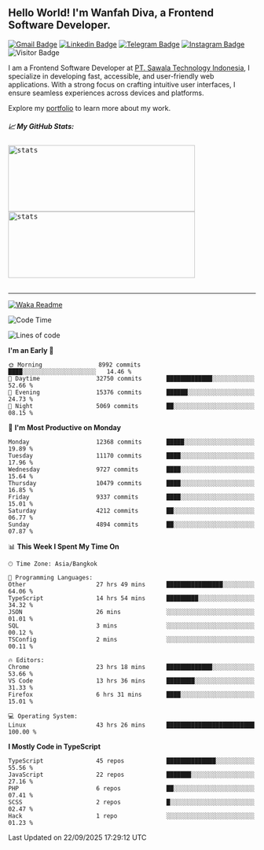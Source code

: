 ## Hello World! I'm Wanfah Diva, a Frontend Software Developer.

[![Gmail Badge](https://img.shields.io/badge/-Gmail-white?style=plastic&logo=Gmail&link=mailto:aditputrafirmansyah@gmail.com)](mailto:wanfahdivaa@gmail.com)
[![Linkedin Badge](https://img.shields.io/badge/-LinkedIn-blue?style=plastic&logo=Linkedin&link=https://www.linkedin.com/in/aditputrafirmansyah/)](https://www.linkedin.com/in/wanfahdiva/)
[![Telegram Badge](https://img.shields.io/badge/-Telegram-blue?style=plastic&logo=telegram&link=https://t.me/Adithya_13)](https://t.me/wanfahdiva)
[![Instagram Badge](https://img.shields.io/badge/-Instagram-white?style=plastic&logo=instagram&link=https://www.instagram.com/adithya_firmansyahputra/)](https://www.instagram.com/wnfhdva/)
![Visitor Badge](https://visitor-badge.laobi.icu/badge?page_id=wanfahdiva.wanfahdiva)

<p>
I am a Frontend Software Developer at <a href="https://sawala.tech" target="_blank">PT. Sawala Technology Indonesia</a>, I specialize in developing fast, accessible, and user-friendly web applications. With a strong focus on crafting intuitive user interfaces, I ensure seamless experiences across devices and platforms.

Explore my <a href="http://wanfahdiva-com.vercel.app/" target="_blank">portfolio</a> to learn more about my work.
</p>

<h5 align="left">
  
📈 **My GitHub Stats:**

</h5>

<div align="left">
<kbd>
  <img height="135em" width="380em" alt="stats" src="https://github-readme-stats-salesp07.vercel.app/api?username=wanfahdiva&count_private=true&show_icons=true&theme=react&rank_icon=github&border_radius=10&hide_title=true"></kbd>
</kbd>
<kbd>
    <img height="135em" width="380em" alt="stats" src="https://github-readme-activity-graph.vercel.app/graph?username=wanfahdiva&theme=react&hide_title=true"></kbd>
</div>

<br />

---

[![Waka Readme](https://github.com/wanfahdiva/wanfahdiva/actions/workflows/waka.yml/badge.svg)](https://github.com/wanfahdiva/wanfahdiva/actions/workflows/waka.yml)

<!--START_SECTION:waka-->
![Code Time](http://img.shields.io/badge/Code%20Time-2%2C501%20hrs%2046%20mins-blue)

![Lines of code](https://img.shields.io/badge/From%20Hello%20World%20I%27ve%20Written-22.6%20million%20lines%20of%20code-blue)

**I'm an Early 🐤** 

```text
🌞 Morning                8992 commits        ████░░░░░░░░░░░░░░░░░░░░░   14.46 % 
🌆 Daytime                32750 commits       █████████████░░░░░░░░░░░░   52.66 % 
🌃 Evening                15376 commits       ██████░░░░░░░░░░░░░░░░░░░   24.73 % 
🌙 Night                  5069 commits        ██░░░░░░░░░░░░░░░░░░░░░░░   08.15 % 
```
📅 **I'm Most Productive on Monday** 

```text
Monday                   12368 commits       █████░░░░░░░░░░░░░░░░░░░░   19.89 % 
Tuesday                  11170 commits       ████░░░░░░░░░░░░░░░░░░░░░   17.96 % 
Wednesday                9727 commits        ████░░░░░░░░░░░░░░░░░░░░░   15.64 % 
Thursday                 10479 commits       ████░░░░░░░░░░░░░░░░░░░░░   16.85 % 
Friday                   9337 commits        ████░░░░░░░░░░░░░░░░░░░░░   15.01 % 
Saturday                 4212 commits        ██░░░░░░░░░░░░░░░░░░░░░░░   06.77 % 
Sunday                   4894 commits        ██░░░░░░░░░░░░░░░░░░░░░░░   07.87 % 
```


📊 **This Week I Spent My Time On** 

```text
🕑︎ Time Zone: Asia/Bangkok

💬 Programming Languages: 
Other                    27 hrs 49 mins      ████████████████░░░░░░░░░   64.06 % 
TypeScript               14 hrs 54 mins      █████████░░░░░░░░░░░░░░░░   34.32 % 
JSON                     26 mins             ░░░░░░░░░░░░░░░░░░░░░░░░░   01.01 % 
SQL                      3 mins              ░░░░░░░░░░░░░░░░░░░░░░░░░   00.12 % 
TSConfig                 2 mins              ░░░░░░░░░░░░░░░░░░░░░░░░░   00.11 % 

🔥 Editors: 
Chrome                   23 hrs 18 mins      █████████████░░░░░░░░░░░░   53.66 % 
VS Code                  13 hrs 36 mins      ████████░░░░░░░░░░░░░░░░░   31.33 % 
Firefox                  6 hrs 31 mins       ████░░░░░░░░░░░░░░░░░░░░░   15.01 % 

💻 Operating System: 
Linux                    43 hrs 26 mins      █████████████████████████   100.00 % 
```

**I Mostly Code in TypeScript** 

```text
TypeScript               45 repos            ██████████████░░░░░░░░░░░   55.56 % 
JavaScript               22 repos            ███████░░░░░░░░░░░░░░░░░░   27.16 % 
PHP                      6 repos             ██░░░░░░░░░░░░░░░░░░░░░░░   07.41 % 
SCSS                     2 repos             █░░░░░░░░░░░░░░░░░░░░░░░░   02.47 % 
Hack                     1 repo              ░░░░░░░░░░░░░░░░░░░░░░░░░   01.23 % 
```




 Last Updated on 22/09/2025 17:29:12 UTC
<!--END_SECTION:waka-->
